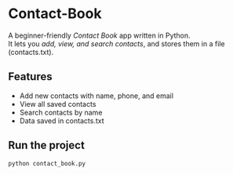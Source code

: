 # Contact-Book

A beginner-friendly *Contact Book* app written in Python.  
It lets you *add, view, and search contacts*, and stores them in a file (contacts.txt).

## Features
- Add new contacts with name, phone, and email
- View all saved contacts
- Search contacts by name
- Data saved in contacts.txt

## Run the project
```bash
python contact_book.py 
